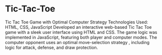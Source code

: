 # Tic-Tac-Toe

Tic Tac Toe Game with Optimal Computer Strategy
Technologies Used: HTML, CSS, JavaScript
Developed an interactive web-based Tic Tac Toe game with a sleek user interface using HTML and CSS. The game logic was implemented in JavaScript, featuring both player and computer modes. The computer opponent uses an optimal move-selection strategy , including logic for attack, defense, and draw protection.
